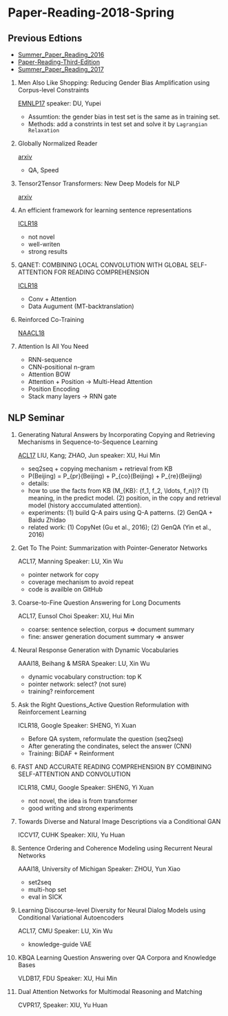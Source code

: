 # Paper-Reading-2018-Spring

## Previous Edtions

- [Summer_Paper_Reading_2016](https://github.com/rgtjf/Summer_Paper_Reading_2016)
- [Paper-Reading-Third-Edition](https://github.com/rgtjf/Paper-Reading-Third-Edition)
- [Summer_Paper_Reading_2017](https://github.com/rgtjf/Summer_Paper_Reading_2017)

1. Men Also Like Shopping: Reducing Gender Bias Amplification using Corpus-level Constraints

    [EMNLP17](http://aclweb.org/anthology/D/D17/D17-1323.pdf) 
    speaker: DU, Yupei
    
    - Assumtion: the gender bias in test set is the same as in training set.
    - Methods: add a constrints in test set and solve it by ``Lagrangian Relaxation``

1. Globally Normalized Reader

    [arxiv](https://arxiv.org/pdf/1709.02828.pdf)

    - QA, Speed

1. Tensor2Tensor Transformers: New Deep Models for NLP

    [arxiv](./)

1. An efficient framework for learning sentence representations 

    [ICLR18](https://openreview.net/pdf?id=rJvJXZb0W)

    - not novel 
    - well-writen
    - strong results

1. QANET: COMBINING LOCAL CONVOLUTION WITH GLOBAL SELF-ATTENTION FOR READING COMPREHENSION

    [ICLR18](https://openreview.net/forum?id=B14TlG-RW)

    - Conv + Attention
    - Data Augument (MT-backtranslation)

1. Reinforced Co-Training

    [NAACL18](https://arxiv.org/pdf/1804.06035.pdf)

1. Attention Is All You Need

    - RNN-sequence
    - CNN-positional n-gram
    - Attention BOW
    - Attention + Position -> Multi-Head Attention
    - Position Encoding
    - Stack many layers -> RNN gate


## NLP Seminar

1. Generating Natural Answers by Incorporating Copying and Retrieving Mechanisms in Sequence-to-Sequence Learning

    [ACL17](http://aclweb.org/anthology/P/P17/P17-1019.pdf) LIU, Kang; ZHAO, Jun  speaker: XU, Hui Min

    - seq2seq + copying mechanism + retrieval from KB
    - P(Beijing) = P_{pr}(Beijing) + P_{co}(Beijing) + P_{re}(Beijing)
    - details:
    - how to use the facts from KB (M_{KB}: \{f_1, f_2, \ldots, f_n\})? (1) meaning, in the predict model. (2) position, in the copy and retrieval model (history acccumulated attention).
    - experiments: (1) build Q-A pairs using Q-A patterns. (2) GenQA + Baidu Zhidao
    - related work: (1) CopyNet (Gu et al., 2016); (2) GenQA (Yin et al., 2016)

1. Get To The Point: Summarization with Pointer-Generator Networks

    ACL17, Manning
    Speaker: LU, Xin Wu

    - pointer network for copy
    - coverage mechanism to avoid repeat
    - code is availble on GitHub

1. Coarse-to-Fine Question Answering for Long Documents

    ACL17, Eunsol Choi
    Speaker: XU, Hui Min

    - coarse: sentence selection, corpus => document summary
    - fine: answer generation document summary => answer

1. Neural Response Generation with Dynamic Vocabularies

    AAAI18, Beihang & MSRA
    Speaker: LU, Xin Wu

    - dynamic vocabulary construction: top K
    - pointer network: select? (not sure)
    - training? reinforcement

1. Ask the Right Questions_Active Question Reformulation with Reinforcement Learning

    ICLR18, Google
    Speaker: SHENG, Yi Xuan

     - Before QA system, reformulate the question (seq2seq)
     - After generating the condinates, select the answer (CNN)
     - Training: BiDAF + Reinforment

1. FAST AND ACCURATE READING COMPREHENSION BY COMBINING SELF-ATTENTION AND CONVOLUTION

    ICLR18, CMU, Google
    Speaker: SHENG, Yi Xuan

    - not novel, the idea is from transformer
    - good writing and strong experiments 

1. Towards Diverse and Natural Image Descriptions via a Conditional GAN

    ICCV17, CUHK
    Speaker: XIU, Yu Huan

1. Sentence Ordering and Coherence Modeling using Recurrent Neural Networks

    AAAI18, University of Michigan
    Speaker: ZHOU, Yun Xiao

    - set2seq
    - multi-hop set
    - eval in SICK

1. Learning Discourse-level Diversity for Neural Dialog Models using Conditional Variational Autoencoders

    ACL17, CMU
    Speaker: LU, Xin Wu

    - knowledge-guide VAE

1. KBQA Learning Question Answering over QA Corpora and Knowledge Bases

    VLDB17, FDU
    Speaker: XU, Hui Min

1. Dual Attention Networks for Multimodal Reasoning and Matching

    CVPR17, 
    Speaker: XIU, Yu Huan
